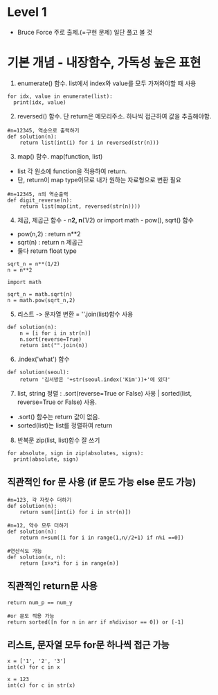 # Level 1
- Bruce Force 주로 출제.(=구현 문제) 일단 풀고 볼 것

# 기본 개념 - 내장함수, 가독성 높은 표현
1. enumerate() 함수. list에서 index와 value를 모두 가져와야할 때 사용
~~~
for idx, value in enumerate(list):
  print(idx, value)
~~~

2. reversed() 함수. 단 return은 메모리주소. 하나씩 접근하여 값을 추출해야함.
~~~
#n=12345, 역순으로 출력하기
def solution(n):
    return list(int(i) for i in reversed(str(n)))
~~~

3. map() 함수. map(function, list)
- list 각 원소에 function을 적용하여 return.
- 단, return이 map type이므로 내가 원하는 자료형으로 변환 필요
~~~
#n=12345, n의 역순출력
def digit_reverse(n):
    return list(map(int, reversed(str(n))))
~~~

4. 제곱, 제곱근 함수 - n**2, n**(1/2) or import math - pow(), sqrt() 함수
- pow(n,2) : return n**2 
- sqrt(n) : return n 제곱근
- 둘다 return float type

~~~
sqrt_n = n**(1/2)
n = n**2
~~~
~~~
import math

sqrt_n = math.sqrt(n)
n = math.pow(sqrt_n,2)
~~~

5. 리스트 -> 문자열 변환 = ''.join(list)함수 사용
~~~
def solution(n):
    n = [i for i in str(n)]
    n.sort(reverse=True)
    return int("".join(n))
~~~

6. .index('what') 함수
~~~
def solution(seoul):
    return '김서방은 '+str(seoul.index('Kim'))+'에 있다'
~~~

7. list, string 정렬 : .sort(reverse=True or False) 사용 | sorted(list, reverse=True or False) 사용.
- .sort() 함수는 return 값이 없음.
- sorted(list)는 list를 정렬하여 return

8. 반복문 zip(list, list)함수 잘 쓰기
~~~
for absolute, sign in zip(absolutes, signs):
  print(absolute, sign)
~~~

## 직관적인 for 문 사용 (if 문도 가능 else 문도 가능)
~~~
#n=123, 각 자릿수 더하기
def solution(n):    
    return sum([int(i) for i in str(n)])
~~~

~~~
#n=12, 약수 모두 더하기
def solution(n):
    return n+sum([i for i in range(1,n//2+1) if n%i ==0])
~~~
~~~
#연산식도 가능
def solution(x, n):
    return [x+x*i for i in range(n)]
~~~

## 직관적인 return문 사용
~~~
return num_p == num_y
~~~

~~~
#or 문도 적용 가능
return sorted([n for n in arr if n%divisor == 0]) or [-1]
~~~

## 리스트, 문자열 모두 for문 하나씩 접근 가능
~~~
x = ['1', '2', '3']
int(c) for c in x
~~~

~~~
x = 123
int(c) for c in str(x)
~~~
